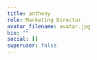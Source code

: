 ```yaml
---
title: anthony
role: Marketing Director
avatar_filename: avatar.jpg
bio: ""
social: []
superuser: false
---
```

